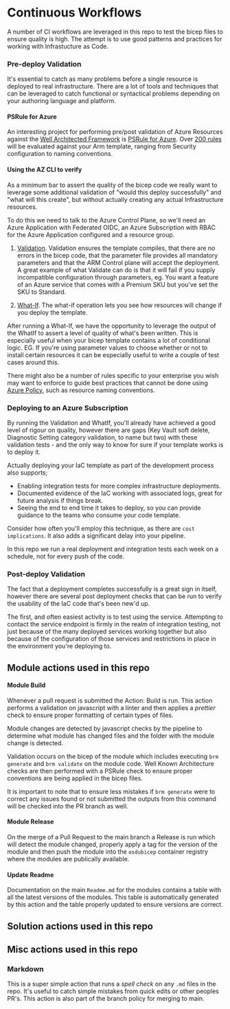 # Continuous Workflows

A number of CI workflows are leveraged in this repo to test the bicep files to ensure quality is high. The attempt is to use good patterns and practices for working with Infrastucture as Code.

### Pre-deploy Validation

It's essential to catch as many problems before a single resource is deployed to real infrastructure. There are a lot of tools and techniques that can be leveraged to catch functional or syntactical problems depending on your authoring language and platform.

#### PSRule for Azure

An interesting project for performing pre/post validation of Azure Resources against the [Well Architected Framework](https://learn.microsoft.com/en-us/azure/architecture/framework/) is [PSRule for Azure](https://azure.github.io/PSRule.Rules.Azure/). Over [200 rules](https://azure.github.io/PSRule.Rules.Azure/en/baselines/Azure.All/) will be evaluated against your Arm template, ranging from Security configuration to naming conventions.

#### Using the AZ CLI to verify

As a minimum bar to assert the quality of the bicep code we really want to leverage some additional validation of "would this deploy successfully" and "what will this create", but without actually creating any actual Infrastructure resources.

To do this we need to talk to the Azure Control Plane, so we'll need an Azure Application with Federated OIDC, an Azure Subscription with RBAC for the Azure Application configured and a resource group.

1. [Validation](https://docs.microsoft.com/en-us/cli/azure/deployment/group?view=azure-cli-latest#az_deployment_group_validate). Validation ensures the template compiles, that there are no errors in the bicep code, that the parameter file provides all mandatory parameters and that the ARM Control plane will accept the deployment. A great example of what Validate can do is that it will fail if you supply incompatible configuration through parameters, eg. You want a feature of an Azure service that comes with a Premium SKU but you've set the SKU to Standard.

1. [What-If](https://docs.microsoft.com/en-us/azure/azure-resource-manager/templates/deploy-what-if). The what-if operation lets you see how resources will change if you deploy the template.

After running a What-If, we have the opportunity to leverage the output of the WhatIf to assert a level of quality of what's been written. This is especially useful when your bicep template contains a lot of conditional logic. EG. If you're using parameter values to choose whether or not to install certain resources it can be especially useful to write a couple of test cases around this.

There might also be a number of rules specific to your enterprise you wish may want to enforce to guide best practices that cannot be done using [Azure Policy](https://docs.microsoft.com/en-us/azure/governance/policy/overview), such as resource naming conventions.

### Deploying to an Azure Subscription

By running the Validation and WhatIf, you'll already have achieved a good level of rigour on quality, however there are gaps (Key Vault soft delete, Diagnostic Setting category validation, to name but two) with these validation tests - and the only way to know for sure if your template works is to deploy it.

Actually deploying your IaC template as part of the development process also supports;

- Enabling integration tests for more complex infrastructure deployments.
- Documented evidence of the IaC working with associated logs, great for future analysis if things break.
- Seeing the end to end time it takes to deploy, so you can provide guidance to the teams who consume your code template.

Consider how often you'll employ this technique, as there are `cost implications`. It also adds a significant delay into your pipeline.

In this repo we run a real deployment and integration tests each week on a schedule, not for every push of the code.

### Post-deploy Validation

The fact that a deployment completes successfully is a great sign in itself, however there are several post deployment checks that can be run to verify the usability of the IaC code that's been new'd up.

The first, and often easiest activity is to test using the service. Attempting to contact the service endpoint is firmly in the realm of integration testing, not just because of the many deployed services working together but also because of the configuration of those services and restrictions in place in the environment you're deploying to.

## Module actions used in this repo

#### Module Build

Whenever a pull request is submitted the Action: Build is run. This action performs a validation on javascript with a linter and then applies a _prettier_ check to ensure proper formatting of certain types of files.

Module changes are detected by javascript checks by the pipeline to determine what module has changed files and the folder with the module change is detected.

Validation occurs on the bicep of the module which includes executing `brm generate` and `brm validate` on the module code. Well Known Architecture checks are then performed with a PSRule check to ensure proper conventions are being applied in the bicep files.

It is important to note that to ensure less mistakes if `brm generate` were to correct any issues found or not submitted the outputs from this command will be checked into the PR branch as well.

#### Module Release

On the merge of a Pull Request to the main branch a Release is run which will detect the module changed, properly apply a tag for the version of the module and then push the module into the `osdubicep` container registry where the modules are publically available.

#### Update Readme

Documentation on the main `Readme.md` for the modules contains a table with all the latest versions of the modules. This table is automatically generated by this action and the table properly updated to ensure versions are correct.

## Solution actions used in this repo

## Misc actions used in this repo

### Markdown

This is a super simple action that runs a _spell check_ on any `.md` files in the repo. It's useful to catch simple mistakes from quick edits or other peoples PR's. This action is also part of the branch policy for merging to main.
